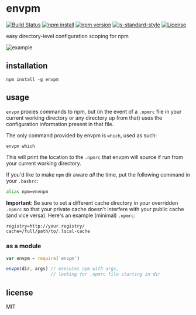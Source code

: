 # envpm

[![Build Status](https://img.shields.io/travis/jarofghosts/envpm.svg?style=flat-square)](https://travis-ci.org/jarofghosts/envpm)
[![npm install](https://img.shields.io/npm/dm/envpm.svg?style=flat-square)](https://www.npmjs.org/package/envpm)
[![npm version](https://img.shields.io/npm/v/envpm.svg?style=flat-square)](https://www.npmjs.org/package/envpm)
[![js-standard-style](https://img.shields.io/badge/code%20style-standard-brightgreen.svg?style=flat-square)](https://github.com/feross/standard)
[![License](https://img.shields.io/npm/l/envpm.svg?style=flat-square)](https://github.com/jarofghosts/envpm/blob/master/LICENSE)

easy directory-level configuration scoping for npm

![example](https://cloud.githubusercontent.com/assets/37303/2881041/70d50e1e-d47e-11e3-9848-8ec1ac88f81c.gif)

## installation

`npm install -g envpm`

## usage

`envpm` proxies commands to npm, but (in the event of a `.npmrc` file in your
current working directory or any directory up from that) uses the configuration
information present in that file.

The only command provided by envpm is `which`, used as such:

```bash
envpm which
```

This will print the location to the `.npmrc` that envpm will source if run
from your current working directory.

If you'd like to make `npm` dir aware *all* the time, put the following command
in your `.bashrc`:

```bash
alias npm=envnpm
```

**Important**: Be sure to set a different cache directory in your overridden
`.npmrc` so that your private cache doesn't interfere with your public cache
(and vice versa). Here's an example (minimal) `.npmrc`:

```
registry=http://your.registry/
cache=/full/path/to/.local-cache
```

### as a module

```js
var envpm = require('envpm')

envpm(dir, args) // executes npm with args,
                 // looking for .npmrc file starting in dir
```

## license

MIT
